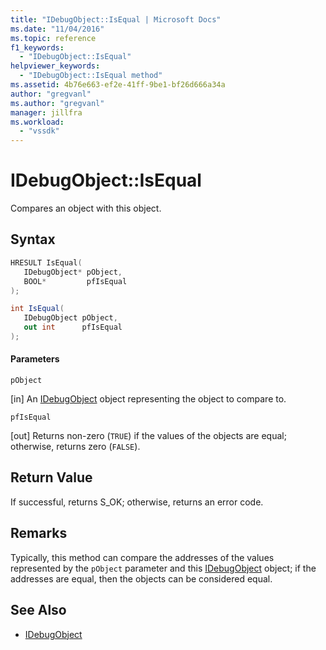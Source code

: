 ```yaml
---
title: "IDebugObject::IsEqual | Microsoft Docs"
ms.date: "11/04/2016"
ms.topic: reference
f1_keywords:
  - "IDebugObject::IsEqual"
helpviewer_keywords:
  - "IDebugObject::IsEqual method"
ms.assetid: 4b76e663-ef2e-41ff-9be1-bf26d666a34a
author: "gregvanl"
ms.author: "gregvanl"
manager: jillfra
ms.workload:
  - "vssdk"
---
```

# IDebugObject::IsEqual
Compares an object with this object.

## Syntax

```cpp
HRESULT IsEqual( 
   IDebugObject* pObject,
   BOOL*         pfIsEqual
);
```

```csharp
int IsEqual(
   IDebugObject pObject,
   out int      pfIsEqual
);
```

#### Parameters
 `pObject`

 [in] An [IDebugObject](../../../extensibility/debugger/reference/idebugobject.md) object representing the object to compare to.

 `pfIsEqual`

 [out] Returns non-zero (`TRUE`) if the values of the objects are equal; otherwise, returns zero (`FALSE`).

## Return Value
 If successful, returns S_OK; otherwise, returns an error code.

## Remarks
 Typically, this method can compare the addresses of the values represented by the `pObject` parameter and this [IDebugObject](../../../extensibility/debugger/reference/idebugobject.md) object; if the addresses are equal, then the objects can be considered equal.

## See Also
- [IDebugObject](../../../extensibility/debugger/reference/idebugobject.md)